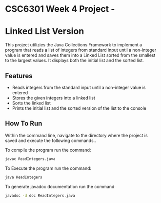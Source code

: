 # CSC6301 Week 4 Project - 
# Linked List Version

This project utilizies the Java Collections Framework to implement a program that reads a list of integers from standard input until a non-integer value is entered and saves them into a Linked List sorted from the smallest to the largest values. It displays both the initial list and the sorted list.

## Features
- Reads integers from the standard input until a non-integer value is entered
- Stores the given integers into a linked list
- Sorts the linked list
- Prints the initial list and the sorted version of the list to the console

## How To Run
Within the command line, navigate to the directory where the project is saved and execute the following commands..

To compile the program run the command:
```bash
javac ReadIntegers.java
```
To Execute the program run the command:
```bash
java ReadIntegers
```
To generate javadoc documentation run the command:
```bash
javadoc -d doc ReadIntegers.java
```
